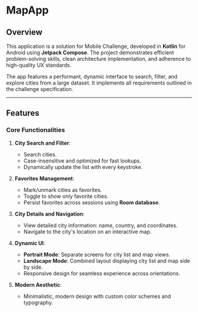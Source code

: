 # MapApp
## Overview

This application is a solution for Mobile Challenge, developed in **Kotlin** for Android using **Jetpack Compose**. The project demonstrates efficient problem-solving skills, clean architecture implementation, and adherence to high-quality UX standards.

The app features a performant, dynamic interface to search, filter, and explore cities from a large dataset. It implements all requirements outlined in the challenge specification.

---

## Features

### Core Functionalities
1. **City Search and Filter**:
    - Search cities.
    - Case-insensitive and optimized for fast lookups.
    - Dynamically update the list with every keystroke.

2. **Favorites Management**:
    - Mark/unmark cities as favorites.
    - Toggle to show only favorite cities.
    - Persist favorites across sessions using **Room database**.

3. **City Details and Navigation**:
    - View detailed city information: name, country, and coordinates.
    - Navigate to the city's location on an interactive map.

4. **Dynamic UI**:
    - **Portrait Mode**: Separate screens for city list and map views.
    - **Landscape Mode**: Combined layout displaying city list and map side by side.
    - Responsive design for seamless experience across orientations.

5. **Modern Aesthetic**:
    - Minimalistic, modern design with custom color schemes and typography.